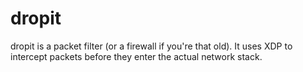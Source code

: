 # dropit

dropit is a packet filter (or a firewall if you're that old). It uses XDP to intercept packets before they enter the actual network stack.
